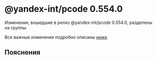 # @yandex-int/pcode 0.554.0

<!-- ЧЕЛОВЕЧЕСКОЕ ВСТУПЛЕНИЕ -->

Изменения, вошедшие в релиз @yandex-int/pcode 0.554.0, разделены на группы:

Все важные изменения подробно описаны [ниже](#Пояснения).

## Пояснения

